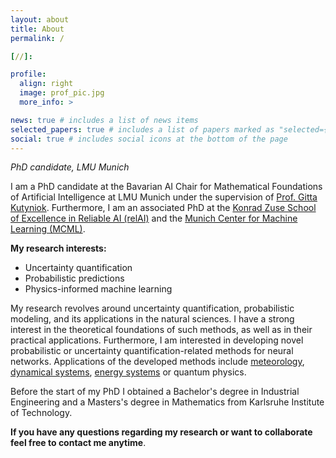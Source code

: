 ```yaml
---
layout: about
title: About
permalink: /

[//]: 

profile:
  align: right
  image: prof_pic.jpg
  more_info: >

news: true # includes a list of news items
selected_papers: true # includes a list of papers marked as "selected={true}"
social: true # includes social icons at the bottom of the page
---
```


*PhD candidate, LMU Munich*

I am a PhD candidate at the Bavarian AI Chair for Mathematical Foundations of Artificial Intelligence at LMU Munich under the supervision of [Prof. Gitta Kutyniok](https://www.ai.math.uni-muenchen.de/members/professor/kutyniok/index.html). Furthermore, I am an associated PhD at the [Konrad Zuse School of Excellence in Reliable AI (relAI)](https://zuseschoolrelai.de/people/scientists/christopher-bulte/) and the [Munich Center for Machine Learning (MCML)](https://mcml.ai/team/juniors/).

**My research interests:**
- Uncertainty quantification
- Probabilistic predictions
- Physics-informed machine learning

My research revolves around uncertainty quantification, probabilistic modeling, and its applications in the natural sciences. I have a strong interest in the theoretical foundations of such methods, as well as in their practical applications. Furthermore, I am interested in developing novel probabilistic or uncertainty quantification-related methods for neural networks. Applications of the developed methods include [meteorology](https://journals.ametsoc.org/view/journals/aies/aop/AIES-D-24-0049.1/AIES-D-24-0049.1.xml), [dynamical systems](https://openreview.net/forum?id=gangoPXSRw), [energy systems](https://www.sciencedirect.com/science/article/pii/S2666546823000113) or quantum physics.


Before the start of my PhD I obtained a Bachelor's degree in Industrial Engineering and a Masters's degree in Mathematics from Karlsruhe Institute of Technology.

**If you have any questions regarding my research or want to collaborate feel free to contact me anytime**.
